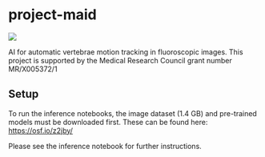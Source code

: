 # project-maid

![](https://github.com/dsibournemouth/project-maid/WB_FLEX-NS048.gif)

AI for automatic vertebrae motion tracking in fluoroscopic images.
This project is supported by the Medical Research Council grant number MR/X005372/1

## Setup
To run the inference notebooks, the image dataset (1.4 GB) and pre-trained models must be downloaded first. These can be found here: https://osf.io/z2jby/


Please see the inference notebook for further instructions.

